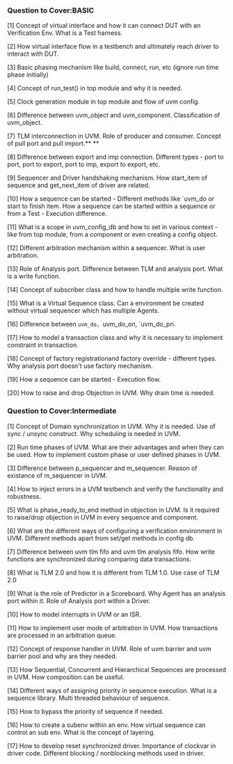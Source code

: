 ### Question to Cover:BASIC

[1] Concept of virtual interface and how it can connect DUT with an Verification Env. What is a Test harness.

[2] How virtual interface flow in a testbench and ultimately reach driver to interact with DUT.

[3] Basic phasing mechanism like build, connect, run, etc (ignore run time phase initially)

[4] Concept of run_test() in top module and why it is needed.

[5] Clock generation module in top module and flow of uvm config.

[6] Difference between uvm_object and uvm_component. Classification of uvm_object.

[7] TLM interconnection in UVM. Role of producer and consumer. Concept of pull port and pull import.** **

[8] Difference between export and imp connection. Different types - port to port, port to export, port to imp, export to export, etc.

[9] Sequencer and Driver handshaking mechanism. How start_item of sequence and get_next_item of driver are related.

[10] How a sequence can be started - Different methods like `uvm_do or start to finish item. How a sequence can be started within a sequence or from a Test - Execution difference.

[11] What is a scope in uvm_config_db and how to set in various context - like from top module, from a component or even creating a config object.

[12] Different arbitration mechanism within a sequencer. What is user arbitration.

[13] Role of Analysis port. Difference between TLM and analysis port. What is a write function.

[14] Concept of subscriber class and how to handle multiple write function.

[15] What is a Virtual Sequence class. Can a environment be created without virtual sequencer which has multiple Agents.

[16] Difference between `uvm_do, `uvm_do_on, `uvm_do_pri.

[17] How to model a transaction class and why it is necessary to implement constraint in transaction.

[18] Concept of factory registrationand factory override - different types. Why analysis port doesn't use factory mechanism.

[19] How a sequence can be started - Execution flow.

[20] How to raise and drop Objection in UVM. Why drain time is needed.


### Question to Cover:Intermediate

[1] Concept of Domain synchronization in UVM. Why it is needed. Use of sync / unsync construct. Why scheduling is needed in UVM.

[2] Run time phases of UVM. What are their advantages and when they can be used. How to implement custom phase or user defined phases in UVM.

[3] Difference between p_sequencer and m_sequencer. Reason of existance of m_sequencer in UVM.

[4] How to inject errors in a UVM testbench and verify the functionality and robustness.

[5] What is phase_ready_to_end method in objection in UVM. Is it required to raise/drop objection in UVM in every sequence and component.

[6] What are the different ways of configuring a verification environment in UVM. Different methods apart from set/get methods in config db.

[7] Difference between uvm tlm fifo and uvm tlm analysis fifo. How write functions are synchronized during comparing data transactions.

[8] What is TLM 2.0 and how it is different from TLM 1.0. Use case of TLM 2.0

[9] What is the role of Predictor in a Scoreboard. Why Agent has an analysis port within it. Role of Analysis port within a Driver.

[10] How to model interrupts in UVM or an ISR.

[11] How to implement user mode of arbitration in UVM. How transactions are processed in an arbitration queue.

[12] Concept of response handler in UVM. Role of uvm barrier and uvm barrier pool and why are they needed.

[13] How Sequential, Concurrent and Hierarchical Sequences are processed in UVM. How composition can be useful.

[14] Different ways of assigning priority in sequence execution. What is a sequence library. Multi threaded behaviour of sequence.

[15] How to bypass the priority of sequence if needed.

[16] How to create a subenv within an env. How virtual sequence can control an sub env. What is the concept of layering.

[17] How to develop reset synchronized driver. Importance of clockvar in driver code. Different blocking / nonblocking methods used in driver.
